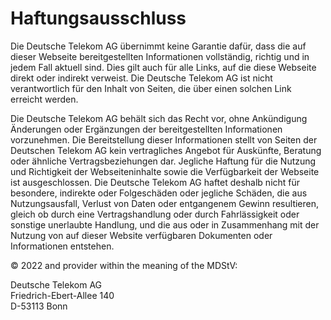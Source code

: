 # Haftungsausschluss

Die Deutsche Telekom AG übernimmt keine Garantie dafür, dass die auf dieser 
Webseite bereitgestellten Informationen vollständig, richtig und in jedem Fall aktuell 
sind. Dies gilt auch für alle Links, auf die diese Webseite direkt oder indirekt verweist. 
Die Deutsche Telekom AG ist nicht verantwortlich für den Inhalt von Seiten, die über 
einen solchen Link erreicht werden.

Die Deutsche Telekom AG behält sich das Recht vor, ohne Ankündigung Änderungen 
oder Ergänzungen der bereitgestellten Informationen vorzunehmen. Die Bereitstellung 
dieser Informationen stellt von Seiten der Deutschen Telekom AG kein vertragliches 
Angebot für Auskünfte, Beratung oder ähnliche Vertragsbeziehungen dar. Jegliche 
Haftung für die Nutzung und Richtigkeit der Webseiteninhalte sowie die Verfügbarkeit 
der Webseite ist ausgeschlossen. Die Deutsche Telekom AG haftet deshalb nicht für 
besondere, indirekte oder Folgeschäden oder jegliche Schäden, die aus 
Nutzungsausfall, Verlust von Daten oder entgangenem Gewinn resultieren, gleich ob 
durch eine Vertragshandlung oder durch Fahrlässigkeit oder sonstige unerlaubte 
Handlung, und die aus oder in Zusammenhang mit der Nutzung von auf dieser Website 
verfügbaren Dokumenten oder Informationen entstehen.

© 2022 and provider within the meaning of the MDStV:

<p> 
Deutsche Telekom AG<br>
Friedrich-Ebert-Allee 140<br>
D-53113 Bonn
</p>

